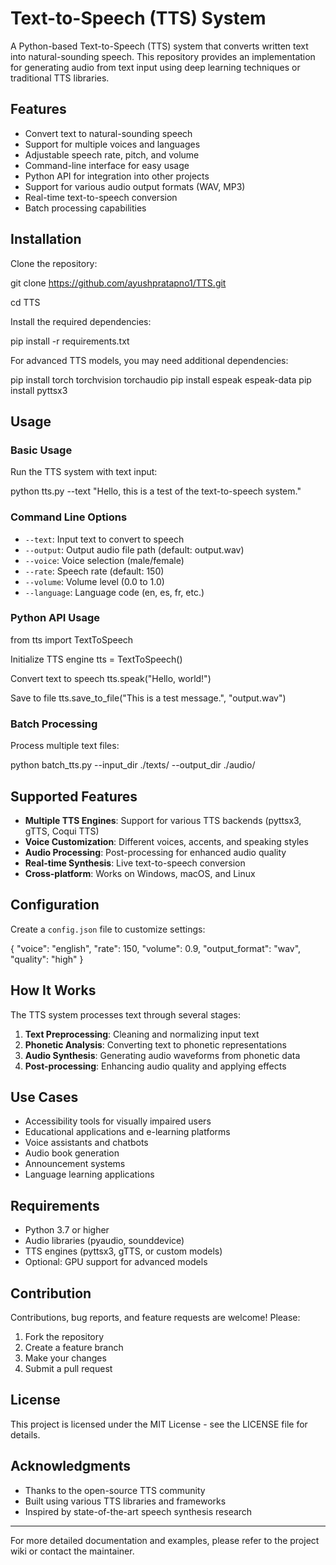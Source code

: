 # Text-to-Speech (TTS) System

A Python-based Text-to-Speech (TTS) system that converts written text into natural-sounding speech. This repository provides an implementation for generating audio from text input using deep learning techniques or traditional TTS libraries.

## Features

- Convert text to natural-sounding speech
- Support for multiple voices and languages
- Adjustable speech rate, pitch, and volume
- Command-line interface for easy usage
- Python API for integration into other projects
- Support for various audio output formats (WAV, MP3)
- Real-time text-to-speech conversion
- Batch processing capabilities

## Installation

Clone the repository:

git clone https://github.com/ayushpratapno1/TTS.git

cd TTS


Install the required dependencies:


pip install -r requirements.txt


For advanced TTS models, you may need additional dependencies:

pip install torch torchvision torchaudio
pip install espeak espeak-data
pip install pyttsx3


## Usage

### Basic Usage

Run the TTS system with text input:

python tts.py --text "Hello, this is a test of the text-to-speech system."


### Command Line Options

- `--text`: Input text to convert to speech
- `--output`: Output audio file path (default: output.wav)
- `--voice`: Voice selection (male/female)
- `--rate`: Speech rate (default: 150)
- `--volume`: Volume level (0.0 to 1.0)
- `--language`: Language code (en, es, fr, etc.)

### Python API Usage

from tts import TextToSpeech

Initialize TTS engine
tts = TextToSpeech()

Convert text to speech
tts.speak("Hello, world!")

Save to file
tts.save_to_file("This is a test message.", "output.wav")


### Batch Processing

Process multiple text files:

python batch_tts.py --input_dir ./texts/ --output_dir ./audio/


## Supported Features

- **Multiple TTS Engines**: Support for various TTS backends (pyttsx3, gTTS, Coqui TTS)
- **Voice Customization**: Different voices, accents, and speaking styles
- **Audio Processing**: Post-processing for enhanced audio quality
- **Real-time Synthesis**: Live text-to-speech conversion
- **Cross-platform**: Works on Windows, macOS, and Linux

## Configuration

Create a `config.json` file to customize settings:

{
"voice": "english",
"rate": 150,
"volume": 0.9,
"output_format": "wav",
"quality": "high"
}


## How It Works

The TTS system processes text through several stages:
1. **Text Preprocessing**: Cleaning and normalizing input text
2. **Phonetic Analysis**: Converting text to phonetic representations
3. **Audio Synthesis**: Generating audio waveforms from phonetic data
4. **Post-processing**: Enhancing audio quality and applying effects

## Use Cases

- Accessibility tools for visually impaired users
- Educational applications and e-learning platforms
- Voice assistants and chatbots
- Audio book generation
- Announcement systems
- Language learning applications

## Requirements

- Python 3.7 or higher
- Audio libraries (pyaudio, sounddevice)
- TTS engines (pyttsx3, gTTS, or custom models)
- Optional: GPU support for advanced models

## Contribution

Contributions, bug reports, and feature requests are welcome! Please:
1. Fork the repository
2. Create a feature branch
3. Make your changes
4. Submit a pull request

## License

This project is licensed under the MIT License - see the LICENSE file for details.

## Acknowledgments

- Thanks to the open-source TTS community
- Built using various TTS libraries and frameworks
- Inspired by state-of-the-art speech synthesis research

---

For more detailed documentation and examples, please refer to the project wiki or contact the maintainer.
